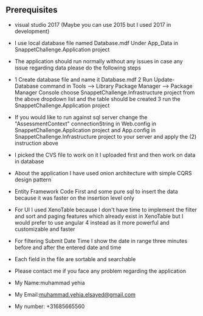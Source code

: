 ## Prerequisites
* visual studio 2017 (Maybe you can use 2015 but I used 2017 in development)

* I use local database file named Database.mdf Under App_Data in SnappetChallenge.Application project 
* The application should run normally without any issues in case any issue regarding data please do the    following steps
* 1 Create database file and name it Database.mdf 
  2 Run Update-Database command in Tools –> Library Package Manager –> Package Manager Console 
    choose SnappetChallenge.Infrastructure project from the above dropdown list and the table should be created
  3 run the SnappetChallenge.Application project 

* If you would like to run against  sql server change the "AssessmentContext" connectionString in    Web.config in SnappetChallenge.Application project and  App.config in SnappetChallenge.Infrastructure project to your server and apply the (2) instruction  above

* I picked the CVS file to work on it I uploaded first and then work on data in database  

* About the application I have used onion architecture with simple CQRS design pattern 

* Entity Framework Code First and some pure sql to insert the data because it was faster on the     insertion level only 

* For UI I used XenoTable because I don't have time to implement the filter and sort and paging features which already exist in XenoTable but I would prefer to use angular 4 instead as it more powerful and customizable and faster 

* For filtering Submit Date Time I show the date in range three minutes before and after the entered date and time 

* Each field in the file are sortable and searchable

* Please contact me if you face any problem regarding the application  

* My Name:muhammad yehia

* My Email:muhammad.yehia.elsayed@gmail.com

* My number: +31685665560











 

